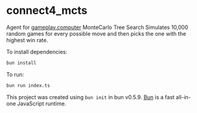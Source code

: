 # connect4_mcts

Agent for [gameplay.computer](https://gameplay.computer)
MonteCarlo Tree Search Simulates 10,000 random games for every possible move and then picks the one with the highest win rate.

To install dependencies:

```bash
bun install
```

To run:

```bash
bun run index.ts
```

This project was created using `bun init` in bun v0.5.9. [Bun](https://bun.sh) is a fast all-in-one JavaScript runtime.
